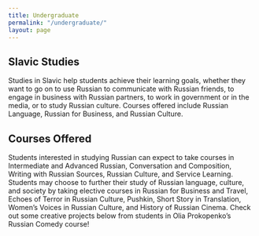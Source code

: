 ```yaml
---
title: Undergraduate
permalink: "/undergraduate/"
layout: page
---
```


## Slavic Studies

Studies in Slavic help students achieve their learning goals, whether they want to go on to use Russian to communicate with Russian friends, to engage in business with Russian partners, to work in government or in the media, or to study Russian culture. Courses offered include Russian Language, Russian for Business, and Russian Culture.

## Courses Offered

Students interested in studying Russian can expect to take courses in Intermediate and Advanced Russian, Conversation and Composition, Writing with Russian Sources, Russian Culture, and Service Learning. Students may choose to further their study of Russian language, culture, and society by taking elective courses in Russian for Business and Travel, Echoes of Terror in Russian Culture, Pushkin, Short Story in Translation, Women’s Voices in Russian Culture, and History of Russian Cinema. Check out some creative projects below from students in Olia Prokopenko’s Russian Comedy course!
